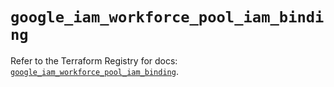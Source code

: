 # `google_iam_workforce_pool_iam_binding`

Refer to the Terraform Registry for docs: [`google_iam_workforce_pool_iam_binding`](https://registry.terraform.io/providers/hashicorp/google-beta/6.47.0/docs/resources/google_iam_workforce_pool_iam_binding).
